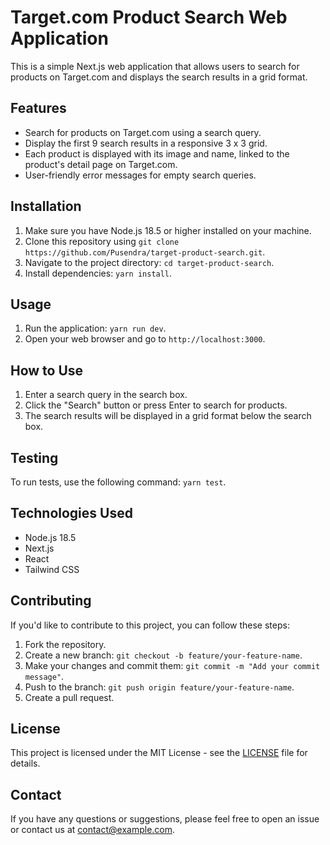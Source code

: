 # Target.com Product Search Web Application

This is a simple Next.js web application that allows users to search for products on Target.com and displays the search results in a grid format.

## Features

- Search for products on Target.com using a search query.
- Display the first 9 search results in a responsive 3 x 3 grid.
- Each product is displayed with its image and name, linked to the product's detail page on Target.com.
- User-friendly error messages for empty search queries.

## Installation

1. Make sure you have Node.js 18.5 or higher installed on your machine.
2. Clone this repository using `git clone https://github.com/Pusendra/target-product-search.git`.
3. Navigate to the project directory: `cd target-product-search`.
4. Install dependencies: `yarn install`.

## Usage

1. Run the application: `yarn run dev`.
2. Open your web browser and go to `http://localhost:3000`.

## How to Use

1. Enter a search query in the search box.
2. Click the "Search" button or press Enter to search for products.
3. The search results will be displayed in a grid format below the search box.

## Testing

To run tests, use the following command: `yarn test`.

## Technologies Used

- Node.js 18.5
- Next.js
- React
- Tailwind CSS

## Contributing

If you'd like to contribute to this project, you can follow these steps:

1. Fork the repository.
2. Create a new branch: `git checkout -b feature/your-feature-name`.
3. Make your changes and commit them: `git commit -m "Add your commit message"`.
4. Push to the branch: `git push origin feature/your-feature-name`.
5. Create a pull request.

## License

This project is licensed under the MIT License - see the [LICENSE](LICENSE) file for details.

## Contact

If you have any questions or suggestions, please feel free to open an issue or contact us at contact@example.com.
